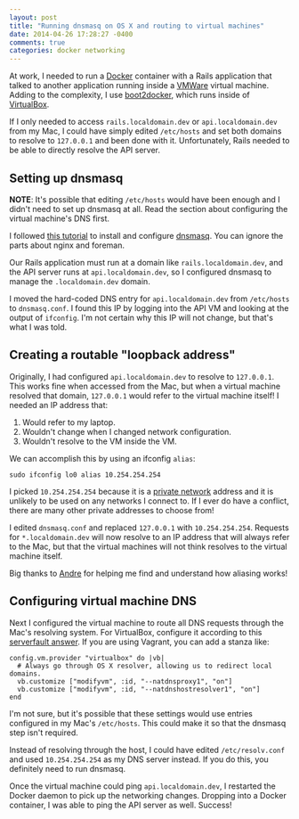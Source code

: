 ```yaml
---
layout: post
title: "Running dnsmasq on OS X and routing to virtual machines"
date: 2014-04-26 17:28:27 -0400
comments: true
categories: docker networking
---
```


At work, I needed to run a [Docker][docker] container with a Rails
application that talked to another application running inside a
[VMWare][vmware] virtual machine. Adding to the complexity, I use
[boot2docker][b2d], which runs inside of [VirtualBox][vbox].

If I only needed to access `rails.localdomain.dev` or
`api.localdomain.dev` from my Mac, I could have simply edited
`/etc/hosts` and set both domains to resolve to `127.0.0.1` and been
done with it. Unfortunately, Rails needed to be able to directly
resolve the API server.

<!-- more -->

## Setting up dnsmasq

**NOTE**: It's possible that editing `/etc/hosts` would have been
enough and I didn't need to set up dnsmasq at all. Read the section
about configuring the virtual machine's DNS first.

I followed [this tutorial][tutorial] to install and configure
[dnsmasq][dnsmasq]. You can ignore the parts about nginx and foreman.

Our Rails application must run at a domain like
`rails.localdomain.dev`, and the API server runs at
`api.localdomain.dev`, so I configured dnsmasq to manage the
`.localdomain.dev` domain.

I moved the hard-coded DNS entry for `api.localdomain.dev` from
`/etc/hosts` to `dnsmasq.conf`. I found this IP by logging into the
API VM and looking at the output of `ifconfig`. I'm not certain why
this IP will not change, but that's what I was told.

## Creating a routable "loopback address"

Originally, I had configured `api.localdomain.dev` to resolve to
`127.0.0.1`. This works fine when accessed from the Mac, but when a
virtual machine resolved that domain, `127.0.0.1` would refer to the
virtual machine itself! I needed an IP address that:

1. Would refer to my laptop.
2. Wouldn't change when I changed network configuration.
3. Wouldn't resolve to the VM inside the VM.

We can accomplish this by using an ifconfig `alias`:

```
sudo ifconfig lo0 alias 10.254.254.254
```

I picked `10.254.254.254` because it is a [private network][privnet]
address and it is unlikely to be used on any networks I connect to. If
I ever do have a conflict, there are many other private addresses to
choose from!

I edited `dnsmasq.conf` and replaced `127.0.0.1` with
`10.254.254.254`. Requests for `*.localdomain.dev` will now resolve to
an IP address that will always refer to the Mac, but that the virtual
machines will not think resolves to the virtual machine itself.

Big thanks to [Andre][andre] for helping me find and understand how
aliasing works!

## Configuring virtual machine DNS

Next I configured the virtual machine to route all DNS requests
through the Mac's resolving system. For VirtualBox, configure it
according to this [serverfault answer][answer]. If you are using
Vagrant, you can add a stanza like:

```
config.vm.provider "virtualbox" do |vb|
  # Always go through OS X resolver, allowing us to redirect local domains.
  vb.customize ["modifyvm", :id, "--natdnsproxy1", "on"]
  vb.customize ["modifyvm", :id, "--natdnshostresolver1", "on"]
end
```

I'm not sure, but it's possible that these settings would use entries
configured in my Mac's `/etc/hosts`. This could make it so that the
dnsmasq step isn't required.

Instead of resolving through the host, I could have edited
`/etc/resolv.conf` and used `10.254.254.254` as my DNS server
instead. If you do this, you definitely need to run dnsmasq.

Once the virtual machine could ping `api.localdomain.dev`, I restarted
the Docker daemon to pick up the networking changes. Dropping into a
Docker container, I was able to ping the API server as well. Success!

[andre]: https://twitter.com/bobthebotmaker
[answer]: http://serverfault.com/a/453260/119136
[b2d]: https://github.com/boot2docker/boot2docker
[dnsmasq]: http://www.thekelleys.org.uk/dnsmasq/doc.html
[docker]: https://www.docker.io/
[privnet]: http://en.wikipedia.org/wiki/Private_network
[tutorial]: http://blog.molawson.com/replace-pow-on-mavericks-10-9-with-nginx-dnsmasq-and-foreman
[vbox]: https://www.virtualbox.org/
[vmware]: http://www.vmware.com/
